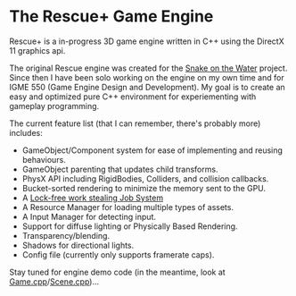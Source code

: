 # The Rescue+ Game Engine

Rescue+ is a in-progress 3D game engine written in C++ using the DirectX 11 graphics api.

The original Rescue engine was created for the [Snake on the Water](https://github.com/MAClavell/Snake-on-the-Water) project. Since then I have been solo working on the engine on my own time and for IGME 550 (Game Engine Design and Development). My goal is to create an easy and optimized pure C++ environment for experiementing with gameplay programming.

The current feature list (that I can remember, there's probably more) includes:
* GameObject/Component system for ease of implementing and reusing behaviours.
* GameObject parenting that updates child transforms.
* PhysX API including RigidBodies, Colliders, and collision callbacks.
* Bucket-sorted rendering to minimize the memory sent to the GPU.
* A [Lock-free work stealing Job System](https://blog.molecular-matters.com/2015/08/24/job-system-2-0-lock-free-work-stealing-part-1-basics/)
* A Resource Manager for loading multiple types of assets.
* A Input Manager for detecting input.
* Support for diffuse lighting or Physically Based Rendering.
* Transparency/blending.
* Shadows for directional lights.
* Config file (currently only supports framerate caps).

Stay tuned for engine demo code (in the meantime, look at [Game.cpp](https://github.com/MAClavell/Rescue-Plus-Game-Engine/blob/master/Rescue-Plus-Game-Engine/Game-App/Game.cpp)/[Scene.cpp](https://github.com/MAClavell/Rescue-Plus-Game-Engine/blob/master/Rescue-Plus-Game-Engine/Game-App/Scene.cpp))...
